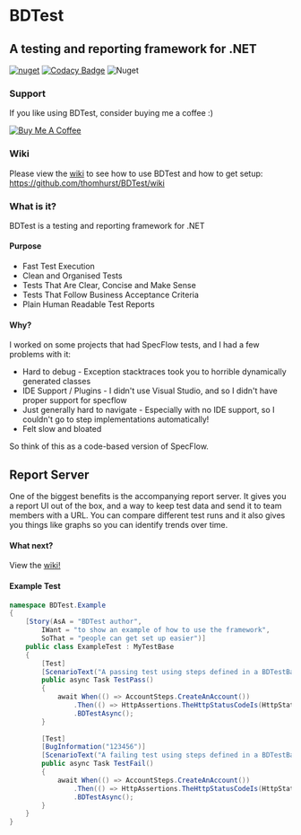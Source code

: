 # BDTest
## A testing and reporting framework for .NET

[![nuget](https://img.shields.io/nuget/v/BDTest.svg)](https://www.nuget.org/packages/BDTest/)
[![Codacy Badge](https://api.codacy.com/project/badge/Grade/976b0c6b323b43ef94334f503af9b737)](https://www.codacy.com/app/thomhurst/BDTest?utm_source=github.com&amp;utm_medium=referral&amp;utm_content=thomhurst/BDTest&amp;utm_campaign=Badge_Grade)
![Nuget](https://img.shields.io/nuget/dt/BDTest)

### Support

If you like using BDTest, consider buying me a coffee :)

<a href="https://www.buymeacoffee.com/tomhurst" target="_blank"><img src="https://www.buymeacoffee.com/assets/img/custom_images/orange_img.png" alt="Buy Me A Coffee" style="height: auto !important;width: auto !important;" ></a>

### Wiki

Please view the [wiki](https://github.com/thomhurst/BDTest/wiki) to see how to use BDTest and how to get setup: https://github.com/thomhurst/BDTest/wiki

### What is it?

BDTest is a testing and reporting framework for .NET

#### Purpose
- Fast Test Execution
- Clean and Organised Tests
- Tests That Are Clear, Concise and Make Sense
- Tests That Follow Business Acceptance Criteria
- Plain Human Readable Test Reports

#### Why?
I worked on some projects that had SpecFlow tests, and I had a few problems with it:

- Hard to debug - Exception stacktraces took you to horrible dynamically generated classes
- IDE Support / Plugins - I didn't use Visual Studio, and so I didn't have proper support for specflow  
- Just generally hard to navigate - Especially with no IDE support, so I couldn't go to step implementations automatically!
- Felt slow and bloated

So think of this as a code-based version of SpecFlow.

## Report Server
One of the biggest benefits is the accompanying report server. It gives you a report UI out of the box, and a way to keep test data and send it to team members with a URL. You can compare different test runs and it also gives you things like graphs so you can identify trends over time.

#### What next?

View the [wiki!](https://github.com/thomhurst/BDTest/wiki)

#### Example Test

```csharp
namespace BDTest.Example
{
    [Story(AsA = "BDTest author",
        IWant = "to show an example of how to use the framework",
        SoThat = "people can get set up easier")]
    public class ExampleTest : MyTestBase
    {
        [Test]
        [ScenarioText("A passing test using steps defined in a BDTestBase, with StoryText, ScenarioText and StepTexts")]
        public async Task TestPass()
        {
            await When(() => AccountSteps.CreateAnAccount())
                .Then(() => HttpAssertions.TheHttpStatusCodeIs(HttpStatusCode.NotFound))
                .BDTestAsync();
        }
        
        [Test]
        [BugInformation("123456")]
        [ScenarioText("A failing test using steps defined in a BDTestBase, with StoryText, ScenarioText and StepTexts")]
        public async Task TestFail()
        {
            await When(() => AccountSteps.CreateAnAccount())
                .Then(() => HttpAssertions.TheHttpStatusCodeIs(HttpStatusCode.OK))
                .BDTestAsync();
        }
    }
}
```
